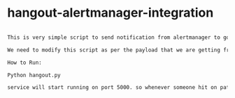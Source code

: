 # hangout-alertmanager-integration

``` bash How to send notification from alertmanager to googel hangout

This is very simple script to send notification from alertmanager to google hangout.

We need to modify this script as per the payload that we are getting from alertmanager.

How to Run:

Python hangout.py

service will start running on port 5000. so whenever someone hit on path "/alert" from alertmanager notification will send to chat room which webhook is configured in script. ```
